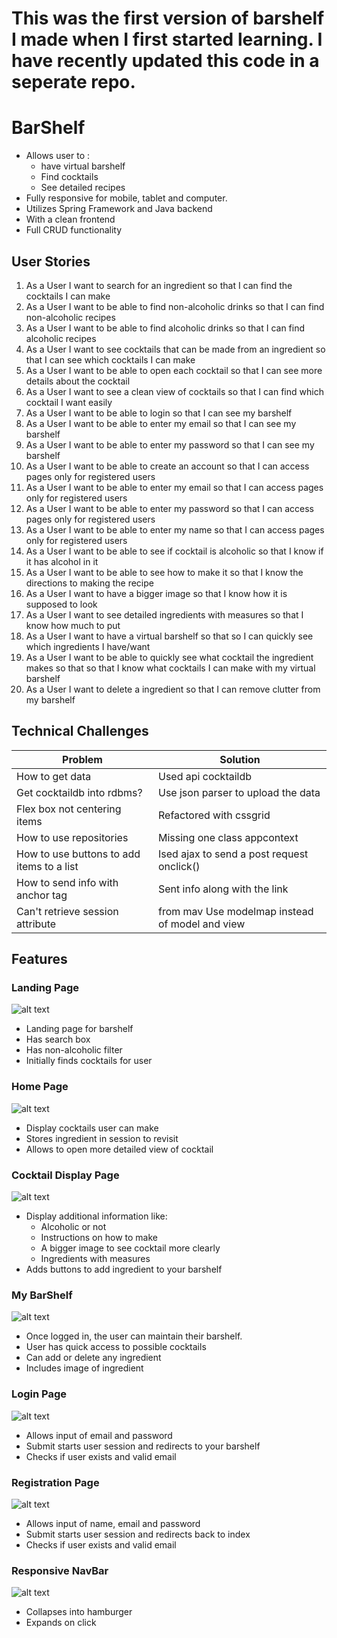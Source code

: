 # This was the first version of barshelf I made when I first started learning. I have recently updated this code in a seperate repo. 
# BarShelf
- Allows user to : 
  - have virtual barshelf 
  - Find cocktails 
  - See detailed recipes
- Fully responsive for mobile, tablet and computer.
- Utilizes Spring Framework and Java backend 
- With a clean frontend 
- Full CRUD functionality

## User Stories
1.	As a	User	I want to	search for an ingredient	so that	I can find the cocktails I can make
2.	As a	User	I want to	be able to find non-alcoholic drinks	so that	I can find non-alcoholic recipes
3.	As a	User	I want to	be able to find alcoholic drinks	so that	I can find alcoholic recipes
4.	As a	User	I want to	see cocktails that can be made from an ingredient	so that	I can see which cocktails I can make
5.	As a	User	I want to	be able to open each cocktail 	so that	I can see more details about the cocktail
6.	As a	User	I want to	see a clean view of cocktails	so that	I can find which cocktail I want easily
7.	As a	User	I want to	be able to login	so that	I can see my barshelf
8.	As a	User	I want to	be able to enter my email	so that	I can see my barshelf
9.	As a	User	I want to	be able to enter my password	so that	I can see my barshelf
10.	As a	User	I want to	be able to create an account	so that	I can access pages only for registered users
11.	As a	User	I want to	be able to enter my email	so that	I can access pages only for registered users
12.	As a	User	I want to	be able to enter my password	so that	I can access pages only for registered users
13.	As a	User	I want to	be able to enter my name	so that	I can access pages only for registered users
14.	As a	User	I want to	be able to see if cocktail is alcoholic	so that	I know if it has alcohol in it
15.	As a	User	I want to	be able to see how to make it	so that	I know the directions to making the recipe
16.	As a	User	I want to	have a bigger image	so that	I know how it is supposed to look
17.	As a	User	I want to	see detailed ingredients with measures	so that	I know how much to put 
18.	As a	User	I want to	have a virtual barshelf	so that	so I can quickly see which ingredients I have/want
19.	As a	User	I want to	be able to quickly see what cocktail the ingredient makes	so that	so that I know what cocktails I can make with my virtual barshelf
20.	As a	User	I want to	delete a ingredient	so that	I can remove clutter from my barshelf


## Technical Challenges 

Problem |	Solution
--------|----------
How to get data	| Used api cocktaildb
Get cocktaildb into rdbms? |	Use json parser to upload the data
Flex box not centering items |	Refactored with cssgrid
How to use repositories |	Missing one class appcontext
How to use buttons to add items to a list |	Ised ajax to send a post request onclick()
How to send info with anchor tag |	Sent info along with the link 
Can't retrieve session attribute | from mav	Use modelmap instead of model and view

## Features 

### Landing Page

![alt text](https://i.imgur.com/2hIAa9M.png)
<br/>
- Landing page for barshelf
- Has search box
- Has non-alcoholic filter
- Initially finds cocktails for user


### Home Page
![alt text](https://i.imgur.com/EaGjl7q.png)
<br/>
- Display cocktails user can make
- Stores ingredient in session to revisit 
- Allows to open more detailed view of cocktail


### Cocktail Display Page
![alt text](https://i.imgur.com/257qELJ.png)
<br/>
- Display additional information like:
  - Alcoholic or not
  - Instructions on how to make
  - A bigger image to see cocktail more clearly
  - Ingredients with measures 
- Adds buttons to add ingredient to your barshelf

### My BarShelf
![alt text](https://i.imgur.com/kmp07X0.png)
<br/>
- Once logged in, the user can maintain their barshelf. 
- User has quick access to possible cocktails
- Can add or delete any ingredient
- Includes image of ingredient

### Login Page 
![alt text](https://i.imgur.com/CDvUyzg.png)

- Allows input of email and password
- Submit starts user session and redirects to your barshelf
- Checks if user exists and valid email

### Registration Page
![alt text](https://i.imgur.com/m5zdEXc.png)

- Allows input of name, email and password
- Submit starts user session and redirects back to index
- Checks if user exists and valid email


### Responsive NavBar <br/>
![alt text](https://i.imgur.com/vWRMnmG.png)
<br/>
- Collapses into hamburger
- Expands on click 


